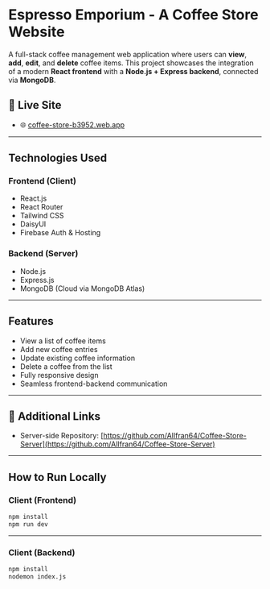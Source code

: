 # Espresso Emporium - A Coffee Store Website

A full-stack coffee management web application where users can **view**, **add**, **edit**, and **delete** coffee items. This project showcases the integration of a modern **React frontend** with a **Node.js + Express backend**, connected via **MongoDB**.


## 🔗 Live Site

- 🌐 [coffee-store-b3952.web.app](https://coffee-store-b3952.web.app/)

---

## Technologies Used

### Frontend (Client)
- React.js
- React Router
- Tailwind CSS
- DaisyUI
- Firebase Auth & Hosting

### Backend (Server)
- Node.js
- Express.js
- MongoDB (Cloud via MongoDB Atlas)

---

## Features

- View a list of coffee items
- Add new coffee entries
- Update existing coffee information
- Delete a coffee from the list
- Fully responsive design
- Seamless frontend-backend communication

---

## 🔗 Additional Links

- Server-side Repository: [https://github.com/AlIfran64/Coffee-Store-Server](https://github.com/AlIfran64/Coffee-Store-Server)

---

## How to Run Locally

### Client (Frontend)
```bash
npm install
npm run dev
```
---

### Client (Backend)
```bash
npm install
nodemon index.js
```

